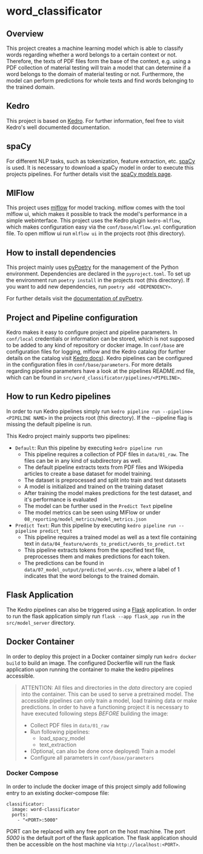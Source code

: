 # word_classificator

## Overview

This project creates a machine learning model which is able to classify words regarding whether a word belongs
to a certain context or not. Therefore, the texts of PDF files form the base of the context, e.g. using a 
PDF collection of material testing will train a model that can determine if a word belongs to the domain of
material testing or not. Furthermore, the model can perform predictions for whole texts and find words belonging
to the trained domain.

## Kedro 
This project is based on [Kedro](https://kedro.readthedocs.io/en/stable/). For further information, feel free to visit Kedro's well documented documentation.

## spaCy
For different NLP tasks, such as tokenization, feature extraction, etc. [spaCy](https://spacy.io/) is used. It is necessary
to download a spaCy model in order to execute this projects pipelines. For further details visit the [spaCy models page](https://spacy.io/usage/models).

## MlFlow
This project uses [mlflow](https://mlflow.org/) for model tracking. mlflow comes with the tool mlflow ui, which makes it possible
to track the model's performance in a simple webinterface. This project uses the Kedro plugin ``kedro-mlflow``, which makes configuration easy via
the ``conf/base/mlflow.yml`` configuration file. To open mlflow ui run ``mlflow ui`` in the projects root (this directory).

## How to install dependencies

This project mainly uses [pyPoetry](https://python-poetry.org/) for the management of the Python environment. 
Dependencies are declared in the ``pyproject.toml``. To set up the environment run ``poetry install`` in the projects root (this directory).
If you want to add new dependencies, run ``poetry add <DEPENDENCY>``.

For further details visit the [documentation of pyPoetry](https://python-poetry.org/docs/).

## Project and Pipeline configuration
Kedro makes it easy to configure project and pipeline parameters. In ``conf/local`` credentials or information can be stored, which is not supposed to be added
to any kind of repository or docker image. In ``conf/base`` are configuration files for logging, mlflow and the Kedro catalog (for further details on the catalog visit 
[Kedro docs](https://kedro.readthedocs.io/en/stable/data/data_catalog.html)).
Kedro pipelines can be configured in the configuration files in ``conf/base/parameters``. For more details regarding pipeline parameters have a look at the pipelines README.md file,
which can be found in ``src/word_classificator/pipelines/<PIPELINE>``.

## How to run Kedro pipelines

In order to run Kedro pipelines simply run ``kedro pipeline run --pipeline=<PIPELINE NAME>`` in the projects root (this directory).
If the --pipeline flag is missing the default pipeline is run.

This Kedro project mainly supports two pipelines:

* ``Default``: Run this pipeline by executing ``kedro pipeline run``
  * This pipeline requires a collection of PDF files in ``data/01_raw``. The files can be in any kind of subdirectory as well.
  * The default pipeline extracts texts from PDF files and Wikipedia articles to create a base dataset for model training.
  * The dataset is preprocessed and split into train and test datasets
  * A model is initialized and trained on the training dataset
  * After training the model makes predictions for the test dataset, and it's performance is evaluated
  * The model can be further used in the ``Predict Text`` pipeline
  * The model metrics can be seen using MlFlow or under ``08_reporting/model_metrics/model_metrics.json`` 
* ``Predict Text``: Run this pipeline by executing ``kedro pipeline run --pipeline predict_text``
  * This pipeline requires a trained model as well as a text file containing text in ``data/04_feature/words_to_predict/words_to_predict.txt``
  * This pipeline extracts tokens from the specified text file, preprocesses them and makes predictions for each token.
  * The predictions can be found in ``data/07_model_output/predicted_words.csv``, where a label of 1 indicates that the word belongs to the trained domain.

## Flask Application
The Kedro pipelines can also be triggered using a [Flask](https://flask.palletsprojects.com/) application.
In order to run the flask application simply run ``flask --app flask_app run`` in the ``src/model_server`` directory.

## Docker Container
In order to deploy this project in a Docker container simply run ``kedro docker build`` to build an image.
The configured Dockerfile will run the flask application upon running the container to make the kedro pipelines accessible.

> ATTENTION: All files and directories in the *data* directory are copied into the container. This can be used to serve a pretrained model.
> The accessible pipelines can only train a model, load training data or make predictions. In order to have a functioning
> project it is necessary to have executed following steps *BEFORE* building the image:
> * Collect PDF files in ``data/01_raw``
> * Run following pipelines:
>   * load_spacy_model
>   * text_extraction
> * (Optional, can also be done once deployed) Train a model
> * Configure all parameters in ``conf/base/parameters``

### Docker Compose
In order to include the docker image of this project simply add following entry to an existing docker-compose file:
```
classificator:  
  image: word-classificator
  ports:
    - "<PORT>:5000"
```
PORT can be replaced with any free port on the host machine. The port *5000* is the default port of the flask application.
The flask application should then be accessible on the host machine via ``http://localhost:<PORT>``.

